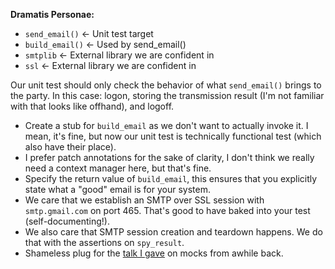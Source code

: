 **Dramatis Personae:**

- `send_email()` <- Unit test target
- `build_email()` <- Used by send_email()
- `smtplib` <- External library we are confident in
- `ssl` <- External library we are confident in

Our unit test should only check the behavior of what `send_email()` brings to the party. 
In this case: logon, storing the transmission result (I'm not familiar with that looks like offhand), and logoff.

- Create a stub for `build_email` as we don't want to actually invoke it. I mean, it's fine, but now our unit test is technically functional test (which also have their place).
- I prefer patch annotations for the sake of clarity, I don't think we really need a context manager here, but that's fine.
- Specify the return value of `build_email`, this ensures that you explicitly state what a "good" email is for your system.
- We care that we establish an SMTP over SSL session with `smtp.gmail.com` on port 465. That's good to have baked into your test (self-documenting!).
- We also care that SMTP session creation and teardown happens. We do that with the assertions on `spy_result`.
- Shameless plug for the [talk I gave](https://www.youtube.com/watch?v=h75UJmzXz6k) on mocks from awhile back. 